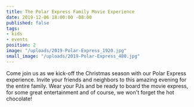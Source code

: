 ```yaml
---
title: The Polar Express Family Movie Experience
date: 2019-12-06 18:00:00 -08:00
published: false
tags:
- kids
- events
position: 2
image: "/uploads/2019-Polar-Express_1920.jpg"
small_image: "/uploads/2019-Polar-Express_480.jpg"
---
```


Come join us as we kick-off the Christmas season with our Polar Express experience. Invite your friends and neighbors to this amazing evening for the entire family. Wear your PJs and be ready to board the movie express, for some great entertainment and of course, we won't forget the hot chocolate!